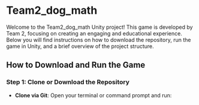 # Team2_dog_math

Welcome to the Team2_dog_math Unity project! This game is developed by Team 2, focusing on creating an engaging and educational experience. Below you will find instructions on how to download the repository, run the game in Unity, and a brief overview of the project structure.

## How to Download and Run the Game

### Step 1: Clone or Download the Repository
- **Clone via Git**: Open your terminal or command prompt and run:
